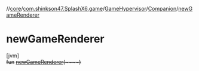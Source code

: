 //[core](../../../../index.md)/[com.shinkson47.SplashX6.game](../../index.md)/[GameHypervisor](../index.md)/[Companion](index.md)/[newGameRenderer](new-game-renderer.md)

# newGameRenderer

[jvm]\
~~fun~~ [~~newGameRenderer~~](new-game-renderer.md)~~(~~~~)~~
